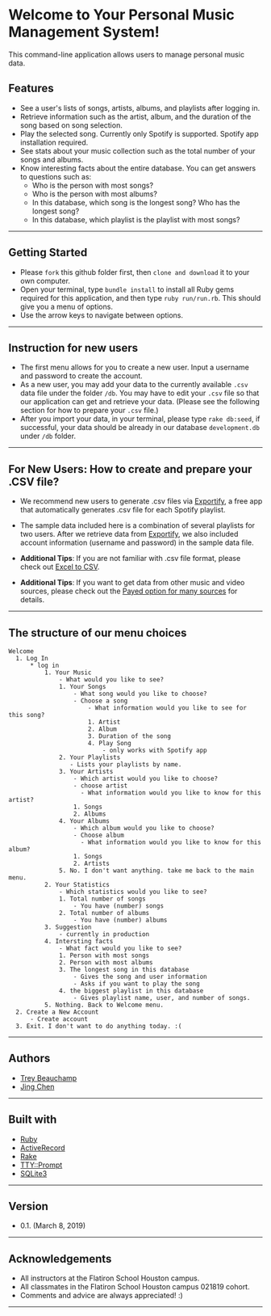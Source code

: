 # Welcome to Your Personal Music Management System!
 
  This command-line application allows users to manage personal music data.

  ## Features

  - See a user's lists of songs, artists, albums, and playlists after logging in.
  - Retrieve information such as the artist, album, and the duration of the song based on song selection.
  - Play the selected song. Currently only Spotify is supported. Spotify app installation required.
  - See stats about your music collection such as the total number of your songs and albums.
  - Know interesting facts about the entire database. You can get answers to questions such as:
    - Who is the person with most songs?
    - Who is the person with most albums?
    - In this database, which song is the longest song? Who has the longest song?
    - In this database, which playlist is the playlist with most songs?

---

  ## Getting Started

- Please `fork` this github folder first, then `clone and download` it to your own computer.
- Open your terminal, type `bundle install` to install all Ruby gems required for this application, and then type `ruby run/run.rb`. This should give you a menu of options.
- Use the arrow keys to navigate between options.

---

  ## Instruction for new users

- The first menu allows for you to create a new user. Input a username and password to create the account. 
- As a new user, you may add your data to the currently available `.csv` data file under the folder `/db`. You may have to edit your `.csv` file so that our application can get and retrieve your data. (Please see the following section for how to prepare your `.csv` file.)
- After you import your data, in your terminal, please type `rake db:seed`, if successful, your data should be already in our database `development.db` under `/db` folder. 
---

  ## For New Users: How to create and prepare your .CSV file?
  
- We recommend new users to generate .csv files via [Exportify](https://rawgit.com/watsonbox/exportify/master/exportify.html), a free app that automatically generates .csv file for each Spotify playlist.

- The sample data included here is a combination of several playlists for two users. After we retrieve data from [Exportify](https://rawgit.com/watsonbox/exportify/master/exportify.html), we also included account information (username and password) in the sample data file. 

- **Additional Tips**: If you are not familiar with .csv file format, please check out [Excel to CSV](https://knowledgebase.constantcontact.com/articles/KnowledgeBase/6409-saving-an-excel-file-as-a-csv-file?lang=en_US).

- **Additional Tips**: If you want to get data from other music and video sources, please check out the [Payed option for many sources](https://freeyourmusic.com/) for details. 

---
  ## The structure of our menu choices

```
Welcome
  1. Log In
      * log in
          1. Your Music
              - What would you like to see?
              1. Your Songs
                  - What song would you like to choose?
                  - Choose a song
                      - What information would you like to see for this song?
                      1. Artist
                      2. Album
                      3. Duration of the song
                      4. Play Song
                          - only works with Spotify app
              2. Your Playlists
                 - Lists your playlists by name.
              3. Your Artists
                  - Which artist would you like to choose?
                  - choose artist
                    - What information would you like to know for this artist?
                  1. Songs
                  2. Albums
              4. Your Albums
                  - Which album would you like to choose?
                  - Choose album
                    - What information would you like to know for this album?
                  1. Songs
                  2. Artists
              5. No. I don't want anything. take me back to the main menu.
          2. Your Statistics
              - Which statistics would you like to see?
              1. Total number of songs
                  - You have (number) songs
              2. Total number of albums
                  - You have (number) albums
          3. Suggestion
              - currently in production
          4. Intersting facts
              - What fact would you like to see?
              1. Person with most songs
              2. Person with most albums
              3. The longest song in this database
                  - Gives the song and user information
                  - Asks if you want to play the song
              4. the biggest playlist in this database
                  - Gives playlist name, user, and number of songs.
          5. Nothing. Back to Welcome menu.
  2. Create a New Account
      - Create account
  3. Exit. I don't want to do anything today. :(
```

---
  ## Authors

- [Trey Beauchamp](https://github.com/tbeau5595)
- [Jing Chen](https://github.com/jcjc2019)

---
  ## Built with

- [Ruby](http://ruby-doc.org/)
- [ActiveRecord](https://api.rubyonrails.org/classes/ActiveRecord.html)
- [Rake](https://ruby.github.io/rake/)
- [TTY::Prompt](https://github.com/piotrmurach/tty-prompt#ttyprompt-)
- [SQLite3](https://rubygems.org/gems/sqlite3/versions/1.3.11)
---
  ## Version
    
- 0.1. (March 8, 2019)


      
---
  ## Acknowledgements
- All instructors at the Flatiron School Houston campus. 
- All classmates in the Flatiron School Houston campus 021819 cohort.
- Comments and advice are always appreciated! :)
---